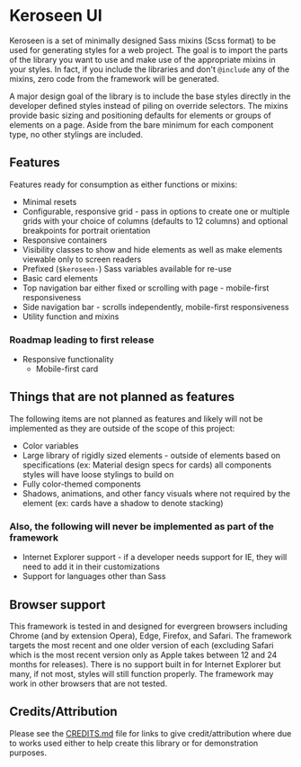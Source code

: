 # Keroseen UI

Keroseen is a set of minimally designed Sass mixins (Scss format) to be used for generating styles for a web project. The goal is to import the parts of the library you want to use and make use of the appropriate mixins in your styles. In fact, if you include the libraries and don't `@include` any of the mixins, zero code from the framework will be generated.

A major design goal of the library is to include the base styles directly in the developer defined styles instead of piling on override selectors. The mixins provide basic sizing and positioning defaults for elements or groups of elements on a page. Aside from the bare minimum for each component type, no other stylings are included.

## Features

Features ready for consumption as either functions or mixins:

* Minimal resets
* Configurable, responsive grid - pass in options to create one or multiple grids with your choice of columns (defaults to 12 columns) and optional breakpoints for portrait orientation
* Responsive containers
* Visibility classes to show and hide elements as well as make elements viewable only to screen readers
* Prefixed (`$keroseen-`) Sass variables available for re-use
* Basic card elements
* Top navigation bar either fixed or scrolling with page - mobile-first responsiveness
* Side navigation bar - scrolls independently, mobile-first responsiveness
* Utility function and mixins

### Roadmap leading to first release

* Responsive functionality
    * Mobile-first card

## Things that are not planned as features

The following items are not planned as features and likely will not be implemented as they are outside of the scope of this project:

* Color variables
* Large library of rigidly sized elements - outside of elements based on specifications (ex: Material design specs for cards) all components styles will have loose stylings to build on
* Fully color-themed components
* Shadows, animations, and other fancy visuals where not required by the element (ex: cards have a shadow to denote stacking)

### Also, the following will never be implemented as part of the framework

* Internet Explorer support - if a developer needs support for IE, they will need to add it in their customizations
* Support for languages other than Sass

## Browser support

This framework is tested in and designed for evergreen browsers including Chrome (and by extension Opera), Edge, Firefox, and Safari. The framework targets the most recent and one older version of each (excluding Safari which is the most recent version only as Apple takes between 12 and 24 months for releases). There is no support built in for Internet Explorer but many, if not most, styles will still function properly. The framework may work in other browsers that are not tested.

## Credits/Attribution

Please see the [CREDITS.md](CREDITS.md) file for links to give credit/attribution where due to works used either to help create this library or for demonstration purposes.